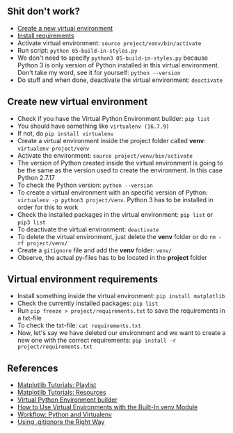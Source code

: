 ## Shit don't work?

- [Create a new virtual environment](https://github.com/s-estay/Python/tree/master/matplotlib#create-new-virtual-environment)
- [Install requirements](https://github.com/s-estay/Python/tree/master/matplotlib#virtual-environment-requirements)
- Activate virtual environment: `source project/venv/bin/activate`
- Run script: `python 05-build-in-styles.py`
- We don't need to specify `python3 05-build-in-styles.py` because Python 3 is only version of Python installed in this virtual environment. Don't take my word, see it for yourself: `python --version`
- Do stuff and when done, deactivate the virtual environment: `deactivate`

## Create new virtual environment

- Check if you have the Virtual Python Environment builder: `pip list`
- You should have something like `virtualenv (16.7.9)`
- If not, do `pip install virtualenv`
- Create a virtual environment inside the project folder called **venv**: `virtualenv project/venv`
- Activate the environment: `source project/venv/bin/activate`
- The version of Python created inside the virtual environment is going to be the same as the version used to create the environment. In this case Python 2.7.17
- To check the Python version: `python --version`
- To create a virtual environment with an specific version of Python: `virtualenv -p python3 project/venv`. Python 3 has to be installed in order for this to work
- Check the installed packages in the virtual environment: `pip list` or `pip3 list`
- To deactivate the virtual environment: `deactivate`
- To delete the virtual environment, just delete the **venv** folder or do `rm -rf project/venv/`
- Create a `gitignore` file and add the **venv** folder: `venv/`
- Observe, the actual py-files has to be located in the **project** folder

## Virtual environment requirements

- Install something inside the virtual environment: `pip install matplotlib`
- Check the currently installed packages: `pip list`
- Run `pip freeze > project/requirements.txt` to save the requirements in a txt-file
- To check the txt-file: `cat requirements.txt`
- Now, let's say we have deleted our environment and we want to create a new one with the correct requirements: `pip install -r project/requirements.txt`

## References

- [Matplotlib Tutorials: Playlist](https://www.youtube.com/playlist?list=PL-osiE80TeTvipOqomVEeZ1HRrcEvtZB_)
- [Matplotlib Tutorials: Resources](https://github.com/CoreyMSchafer/code_snippets/tree/master/Python/Matplotlib)
- [Virtual Python Environment builder](https://pypi.org/project/virtualenv/)
- [How to Use Virtual Environments with the Built-In venv Module](https://www.youtube.com/watch?v=Kg1Yvry_Ydk)
- [Workflow: Python and Virtualenv](https://www.youtube.com/watch?v=nnhjvHYRsmM)
- [Using .gitignore the Right Way](https://labs.consol.de/development/git/2017/02/22/gitignore.html)
